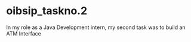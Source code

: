 # oibsip_taskno.2
In my role as a Java Development intern, my second task was to build an ATM Interface
